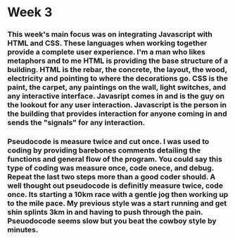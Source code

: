 # Week 3

###  This week's main focus was on integrating Javascript with HTML and CSS. These languages when working together provide a complete user experience. I'm a man who likes metaphors and to me HTML is providing the base structure of a building. HTML is the rebar, the concrete, the layout, the wood, electricity  and pointing to where the decorations go. CSS is the paint, the carpet, any paintings on the wall, light switches, and any interactive interface. Javasript comes in and is the guy on the lookout for any user interaction. Javascript is the person in the building that provides interaction for anyone coming in and sends the "signals" for any interaction. 
#### 
###  Pseudocode is measure twice and cut once. I was used to coding by providing barebones comments detailing the functions and general flow of the program. You could say this type of coding was measure once, code onece, and debug. Repeat the last two steps more than a good coder should. A well thought out pseudocode is definitly measure twice, code once. Its starting a 10km race with a gentle jog then working up to the mile pace. My previous style was a start running and get shin splints 3km in and having to push through the pain. Pseuodocode seems slow but you beat the cowboy style by minutes.    